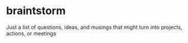 # braintstorm
Just a list of questions, ideas, and musings that might turn into projects, actions, or meetings
